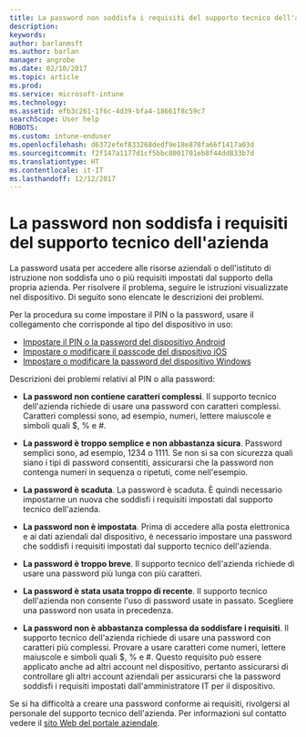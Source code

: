 ```yaml
---
title: La password non soddisfa i requisiti del supporto tecnico dell'azienda | Microsoft Docs
description: 
keywords: 
author: barlanmsft
ms.author: barlan
manager: angrobe
ms.date: 02/10/2017
ms.topic: article
ms.prod: 
ms.service: microsoft-intune
ms.technology: 
ms.assetid: efb3c261-1f6c-4d39-bfa4-18661f8c59c7
searchScope: User help
ROBOTS: 
ms.custom: intune-enduser
ms.openlocfilehash: d6372efef833268dedf9e18e878fa66f1417a03d
ms.sourcegitcommit: f2f147a1177d1cf5bbc8001701eb8f44dd833b7d
ms.translationtype: HT
ms.contentlocale: it-IT
ms.lasthandoff: 12/12/2017
---
```

# <a name="your-password-does-not-meet-your-company-supports-requirements"></a>La password non soddisfa i requisiti del supporto tecnico dell'azienda

La password usata per accedere alle risorse aziendali o dell'istituto di istruzione non soddisfa uno o più requisiti impostati dal supporto della propria azienda. Per risolvere il problema, seguire le istruzioni visualizzate nel dispositivo. Di seguito sono elencate le descrizioni dei problemi.

Per la procedura su come impostare il PIN o la password, usare il collegamento che corrisponde al tipo del dispositivo in uso:

- [Impostare il PIN o la password del dispositivo Android](set-your-pin-or-password-android.md)
- [Impostare o modificare il passcode del dispositivo iOS](set-or-change-your-passcode-ios.md)
- [Impostare o modificare la password del dispositivo Windows](set-or-change-your-password-windows.md)

Descrizioni dei problemi relativi al PIN o alla password:

- **La password non contiene caratteri complessi**. Il supporto tecnico dell'azienda richiede di usare una password con caratteri complessi. Caratteri complessi sono, ad esempio, numeri, lettere maiuscole e simboli quali $, % e #.

- **La password è troppo semplice e non abbastanza sicura**. Password semplici sono, ad esempio, 1234 o 1111. Se non si sa con sicurezza quali siano i tipi di password consentiti, assicurarsi che la password non contenga numeri in sequenza o ripetuti, come nell'esempio.

- **La password è scaduta**. La password è scaduta. È quindi necessario impostarne un nuova che soddisfi i requisiti impostati dal supporto tecnico dell'azienda.

- **La password non è impostata**. Prima di accedere alla posta elettronica e ai dati aziendali dal dispositivo, è necessario impostare una password che soddisfi i requisiti impostati dal supporto tecnico dell'azienda.

- **La password è troppo breve**. Il supporto tecnico dell'azienda richiede di usare una password più lunga con più caratteri.

- **La password è stata usata troppo di recente**. Il supporto tecnico dell'azienda non consente l'uso di password usate in passato. Scegliere una password non usata in precedenza.

- **La password non è abbastanza complessa da soddisfare i requisiti**. Il supporto tecnico dell'azienda richiede di usare una password con caratteri più complessi. Provare a usare caratteri come numeri, lettere maiuscole e simboli quali $, % e #. Questo requisito può essere applicato anche ad altri account nel dispositivo, pertanto assicurarsi di controllare gli altri account aziendali per assicurarsi che la password soddisfi i requisiti impostati dall'amministratore IT per il dispositivo.

Se si ha difficoltà a creare una password conforme ai requisiti, rivolgersi al personale del supporto tecnico dell'azienda. Per informazioni sul contatto vedere il [sito Web del portale aziendale](https://portal.manage.microsoft.com#HelpDeskDialog).
